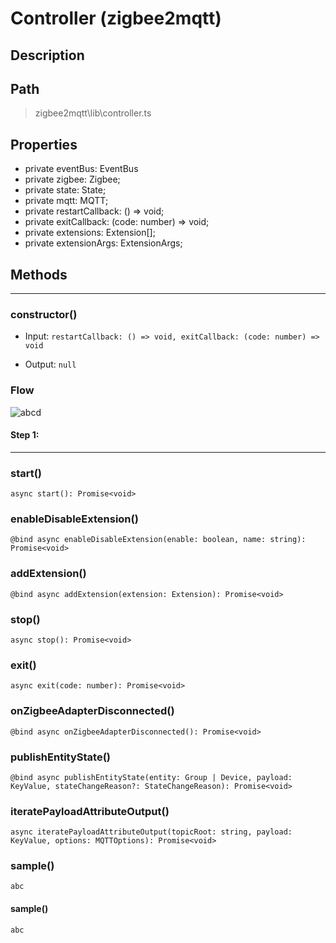 # Controller (zigbee2mqtt)

## Description

## Path
> zigbee2mqtt\lib\controller.ts

## Properties
- private eventBus: EventBus
- private zigbee: Zigbee;
- private state: State;
- private mqtt: MQTT;
- private restartCallback: () => void;
- private exitCallback: (code: number) => void;
- private extensions: Extension[];
- private extensionArgs: ExtensionArgs;


## Methods

---

### constructor()
- Input: `restartCallback: () => void, exitCallback: (code: number) => void`

- Output: `null`

### Flow

![abcd]()

#### Step 1: 




---

### start()
```async start(): Promise<void>```

### enableDisableExtension()
```@bind async enableDisableExtension(enable: boolean, name: string): Promise<void>```

### addExtension()
```@bind async addExtension(extension: Extension): Promise<void>```

### stop()
```async stop(): Promise<void>```

### exit()
```async exit(code: number): Promise<void>```

### onZigbeeAdapterDisconnected()
```@bind async onZigbeeAdapterDisconnected(): Promise<void>```

### publishEntityState()
```@bind async publishEntityState(entity: Group | Device, payload: KeyValue, stateChangeReason?: StateChangeReason): Promise<void>```

### iteratePayloadAttributeOutput()
```async iteratePayloadAttributeOutput(topicRoot: string, payload: KeyValue, options: MQTTOptions): Promise<void>```

### sample()
```abc```





#### sample()
```abc```




